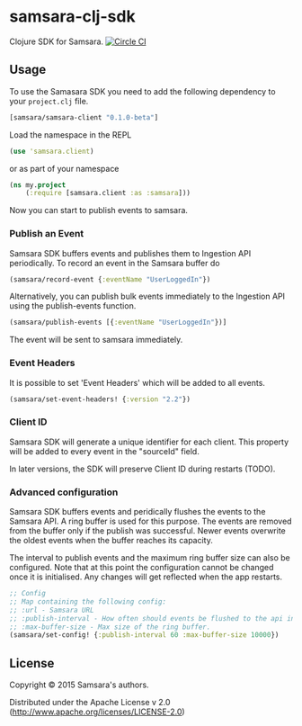 # samsara-clj-sdk

Clojure SDK for Samsara. [![Circle CI](https://circleci.com/gh/samsara/samsara-clj-sdk/tree/master.svg?style=svg)](https://circleci.com/gh/samsara/samsara-clj-sdk/tree/master)

## Usage

To use the Samasara SDK you need to add the following dependency to your `project.clj` file.

```clojure
[samsara/samsara-client "0.1.0-beta"]
```
Load the namespace in the REPL
```clojure
(use 'samsara.client)
```
or as part of your namespace
```clojure
(ns my.project
	(:require [samsara.client :as :samsara]))
```
Now you can start to publish events to samsara.

### Publish an Event
Samsara SDK buffers events and publishes them to Ingestion API periodically. To record an event in the Samsara buffer do
```clojure
(samsara/record-event {:eventName "UserLoggedIn"})
```
Alternatively, you can publish bulk events immediately to the Ingestion API using the publish-events function.
```clojure
(samsara/publish-events [{:eventName "UserLoggedIn"})]
```
The event will be sent to samsara immediately. 

### Event Headers
It is possible to set 'Event Headers' which will be added to all events.
```clojure
(samsara/set-event-headers! {:version "2.2"})
```

### Client ID
Samsara SDK will generate a unique identifier for each client. This property will be added to every event in the "sourceId" field. 

In later versions, the SDK will preserve Client ID during restarts (TODO).


### Advanced configuration

Samsara SDK buffers events and peridically flushes the events to the Samsara API. A ring buffer is used for this purpose. The events are removed from the buffer only if the publish was successful. Newer events overwrite the oldest events when the buffer reaches its capacity.

The interval to publish events and the maximum ring buffer size can also be configured. Note that at this point the configuration cannot be changed once it is initialised. Any changes will get reflected when the app restarts.

```clojure
;; Config
;; Map containing the following config:
;; :url - Samsara URL
;; :publish-interval - How often should events be flushed to the api in seconds.
;; :max-buffer-size - Max size of the ring buffer.
(samsara/set-config! {:publish-interval 60 :max-buffer-size 10000})
```


## License

Copyright © 2015 Samsara's authors.

Distributed under the Apache License v 2.0 (http://www.apache.org/licenses/LICENSE-2.0)

